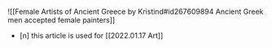 ![[Female Artists of Ancient Greece by Kristind#id267609894 Ancient Greek men accepted female painters]]
- [n] this article is used for [[2022.01.17 Art]]
